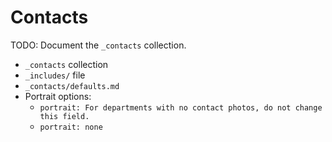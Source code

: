 # Contacts

TODO: Document the `_contacts` collection.

- `_contacts` collection
- `_includes/` file
- `_contacts/defaults.md`
- Portrait options:
  - `portrait: For departments with no contact photos, do not change this field.`
  - `portrait: none`

